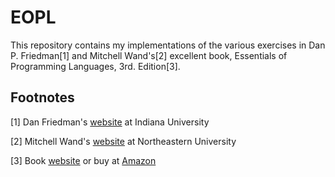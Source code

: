 # EOPL

This repository contains my implementations of the various exercises in
Dan P. Friedman[1] and Mitchell Wand's[2] excellent book, Essentials of
Programming Languages, 3rd. Edition[3].

## Footnotes

[1] Dan Friedman's [website](http://www.cs.indiana.edu/~df) at Indiana
University

[2] Mitchell Wand's [website](http://www.ccs.neu.edu/home/wand/) at
Northeastern University

[3] Book [website](http://www.eopl3.com/) or buy at [Amazon](http://www.amazon.com/gp/product/0262062798/ref=as_li_ss_tl?ie=UTF8&camp=1789&creative=390957&creativeASIN=0262062798&linkCode=as2&tag=xmlblog-20)
